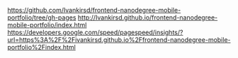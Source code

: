 https://github.com/Ivankirsd/frontend-nanodegree-mobile-portfolio/tree/gh-pages
http://Ivankirsd.github.io/frontend-nanodegree-mobile-portfolio/index.html
https://developers.google.com/speed/pagespeed/insights/?url=https%3A%2F%2Fivankirsd.github.io%2Ffrontend-nanodegree-mobile-portfolio%2Findex.html

